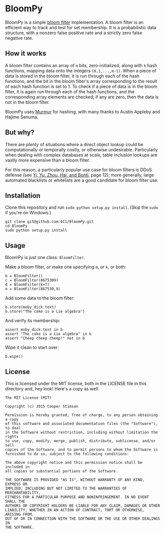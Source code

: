 # BloomPy

BloomPy is a simple [bloom filter](http://en.wikipedia.org/wiki/Bloom_filter) implementation. A bloom filter is an efficient way to track and test for set membership. It is a probabilistic data structure, with a nonzero false positive rate and a strictly zero false negative rate.

## How it works

A bloom filter contains an array of `m` bits, zero-initialized, along with `k` hash functions, mapping data onto the integers `(0,1,...,m-1)`. When a piece of data is stored in the bloom filter, it is run through each of the hash functions, and the bit in the bloom filter's array corresponding to the result of each hash function is set to 1. To check if a piece of data is in the bloom filter, it is again run through each of the hash functions, and the corresponding array elements are checked; if any are zero, then the data is not in the bloom filter.

BloomPy uses [Murmur](http://code.google.com/p/smhasher/) for hashing, with many thanks to Austin Appleby and Hajime Senuma.

## But why?

There are plenty of situations where a direct object lookup could be computationally or temporally costly, or otherwise undesirable. Particularly when dealing with complex databases at scale, table inclusion lookups are vastly more expensive than a bloom filter.

For this reason, a particularly popular use case for bloom filters is DDoS defense (see [Yi, Yu, Zhou, Hai, and Bonti](http://www.sersc.org/journals/IJDTA/vol1_no1/papers/02.pdf), page 12); more generally, large automated blacklists or whitelists are a good candidate for bloom filter use.

## Installation

Clone this repository and run `sudo python setup.py install`. (Skip the `sudo` if you're on Windows.)

    git clone git@github.com:6C1/BloomPy.git
    cd BloomPy
    sudo python setup.py install

## Usage

BloomPy is just one class: `BloomFilter`.

Make a bloom filter, or make one specifying `m`, or `k`, or both:

    b = BloomFilter()
    c = BloomFilter(8675309)
    d = BloomFilter(k=7)
    e = BloomFilter(867530,9)

Add some data to the bloom filter:

    b.store(moby_dick.text)
    b.store("The cake is a Lie algebra")

And verify its membership:

    assert moby_dick.text in b
    assert "The cake is a Lie algebra" in b
    assert "Cheep cheep cheep!" not in b

Wipe it clean to start over:

    b.wipe()

## License

This is licensed under the MIT license, both in the LICENSE file in this directory and, hey look! Here's a copy as well.

    The MIT License (MIT)

    Copyright (c) 2015 Cooper Stimson
    
    Permission is hereby granted, free of charge, to any person obtaining a copy
    of this software and associated documentation files (the "Software"), to deal
    in the Software without restriction, including without limitation the rights
    to use, copy, modify, merge, publish, distribute, sublicense, and/or sell
    copies of the Software, and to permit persons to whom the Software is
    furnished to do so, subject to the following conditions:

    The above copyright notice and this permission notice shall be included in
    all copies or substantial portions of the Software.

    THE SOFTWARE IS PROVIDED "AS IS", WITHOUT WARRANTY OF ANY KIND, EXPRESS OR
    IMPLIED, INCLUDING BUT NOT LIMITED TO THE WARRANTIES OF MERCHANTABILITY,
    FITNESS FOR A PARTICULAR PURPOSE AND NONINFRINGEMENT. IN NO EVENT SHALL THE
    AUTHORS OR COPYRIGHT HOLDERS BE LIABLE FOR ANY CLAIM, DAMAGES OR OTHER
    LIABILITY, WHETHER IN AN ACTION OF CONTRACT, TORT OR OTHERWISE, ARISING FROM,
    OUT OF OR IN CONNECTION WITH THE SOFTWARE OR THE USE OR OTHER DEALINGS IN
    THE SOFTWARE.
